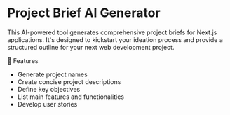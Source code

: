 # Project Brief AI Generator

This AI-powered tool generates comprehensive project briefs for Next.js applications. It's designed to kickstart your ideation process and provide a structured outline for your next web development project.

🚀 Features

- Generate project names
- Create concise project descriptions
- Define key objectives
- List main features and functionalities
- Develop user stories
